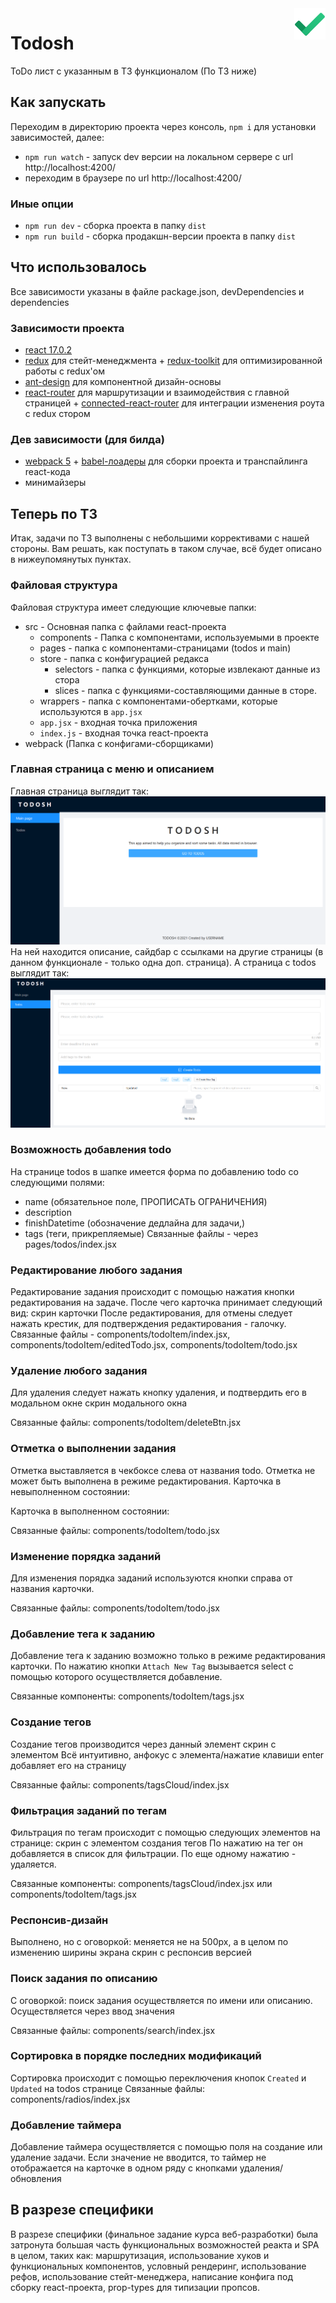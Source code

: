 <img align="right" src="./public/favicon.ico">

# Todosh

ToDo лист с указанным в ТЗ функционалом (По ТЗ ниже)

## Как запускать

Переходим в директорию проекта через консоль, `npm i` для установки зависимостей, далее:

- `npm run watch` - запуск dev версии на локальном сервере с url http://localhost:4200/
- переходим в браузере по url http://localhost:4200/

### Иные опции

- `npm run dev` - сборка проекта в папку `dist`
- `npm run build` - сборка продакшн-версии проекта в папку `dist`

## Что использовалось

Все зависимости указаны в файле package.json, devDependencies и dependencies

### Зависимости проекта

- [react 17.0.2]()
- [redux]() для стейт-менеджмента + [redux-toolkit]() для оптимизированной работы с redux'ом
- [ant-design]() для компонентной дизайн-основы
- [react-router]() для маршрутизации и взаимодействия с главной страницей + [connected-react-router]() для интеграции изменения роута с redux стором

### Дев зависимости (для билда)

- [webpack 5]() + [babel-лоадеры]() для сборки проекта и транспайлинга react-кода
- минимайзеры

## Теперь по ТЗ

Итак, задачи по ТЗ выполнены с небольшими коррективами с нашей стороны. Вам решать, как поступать в таком случае, всё будет описано в нижеупомянутых пунктах.

### Файловая структура

Файловая структура имеет следующие ключевые папки:

- src - Основная папка с файлами react-проекта
  - components - Папка с компонентами, используемыми в проекте
  - pages - папка с компонентами-страницами (todos и main)
  - store - папка с конфигурацией редакса
    - selectors - папка с функциями, которые извлекают данные из стора
    - slices - папка с функциями-составляющими данные в сторе.
  - wrappers - папка с компонентами-обертками, которые используются в `app.jsx`
  - `app.jsx` - входная точка приложения
  - `index.js` - входная точка react-проекта
- webpack (Папка с конфигами-сборщиками)

### Главная страница с меню и описанием

Главная страница выглядит так:
![main_page](./public/readme/main_page.png)
На ней находится описание, сайдбар с ссылками на другие страницы (в данном функционале - только одна доп. страница).
А страница с todos выглядит так:
![todos_page](./public/readme/todos_page.png)

### Возможность добавления todo

На странице todos в шапке имеется форма по добавлению todo со следующими полями:

- name (обязательное поле, ПРОПИСАТЬ ОГРАНИЧЕНИЯ)
- description
- finishDatetime (обозначение дедлайна для задачи,)
- tags (теги, прикрепляемые)
  Связанные файлы - через pages/todos/index.jsx

### Редактирование любого задания

Редактирование задания происходит с помощью нажатия кнопки редактирования на задаче. После чего карточка принимает следующий вид:
скрин карточки
После редактирования, для отмены следует нажать крестик, для подтверждения редактирования - галочку.
Связанные файлы - components/todoItem/index.jsx, components/todoItem/editedTodo.jsx, components/todoItem/todo.jsx

### Удаление любого задания

Для удаления следует нажать кнопку удаления, и подтвердить его в модальном окне
скрин модального окна

Связанные файлы: components/todoItem/deleteBtn.jsx

### Отметка о выполнении задания

Отметка выставляется в чекбоксе слева от названия todo. Отметка не может быть выполнена в режиме редактирования.
Карточка в невыполненном состоянии:

Карточка в выполненном состоянии:

Связанные файлы: components/todoItem/todo.jsx

### Изменение порядка заданий

Для изменения порядка заданий используются кнопки справа от названия карточки.

Связанные файлы: components/todoItem/todo.jsx

### Добавление тега к заданию

Добавление тега к заданию возможно только в режиме редактирования карточки. По нажатию кнопки `Attach New Tag` вызывается select с помощью которого осуществляется добавление.

Связанные компоненты: components/todoItem/tags.jsx

### Создание тегов

Создание тегов производится через данный элемент
скрин с элементом
Всё интуитивно, анфокус с элемента/нажатие клавиши enter добавляет его на страницу

Связанные файлы: components/tagsCloud/index.jsx

### Фильтрация заданий по тегам

Фильтрация по тегам происходит с помощью следующих элементов на странице:
скрин с элементом создания тегов
По нажатию на тег он добавляется в список для фильтрации. По еще одному нажатию - удаляется.

Связанные компоненты: components/tagsCloud/index.jsx или components/todoItem/tags.jsx

### Респонсив-дизайн

Выполнено, но с оговоркой: меняется не на 500px, а в целом по изменению ширины экрана
скрин с респонсив версией

### Поиск задания по описанию

С оговоркой: поиск задания осуществляется по имени или описанию.
Осуществляется через ввод значения

Связанные файлы: components/search/index.jsx

### Сортировка в порядке последних модификаций

Сортировка происходит с помощью переключения кнопок `Created` и `Updated` на todos странице
Связанные файлы: components/radios/index.jsx

### Добавление таймера

Добавление таймера осуществляется с помощью поля на создание или удаление задачи. Если значение не вводится, то таймер не отображается на карточке в одном ряду с кнопками удаления/обновления

## В разрезе специфики

В разрезе специфики (финальное задание курса веб-разработки) была затронута большая часть функциональных возможностей реакта и SPA в целом, таких как: маршрутизация, использование хуков и функциональных компонентов, условный рендеринг, использование рефов, использование стейт-менеджера, написание конфига под сборку react-проекта, prop-types для типизации пропсов.
